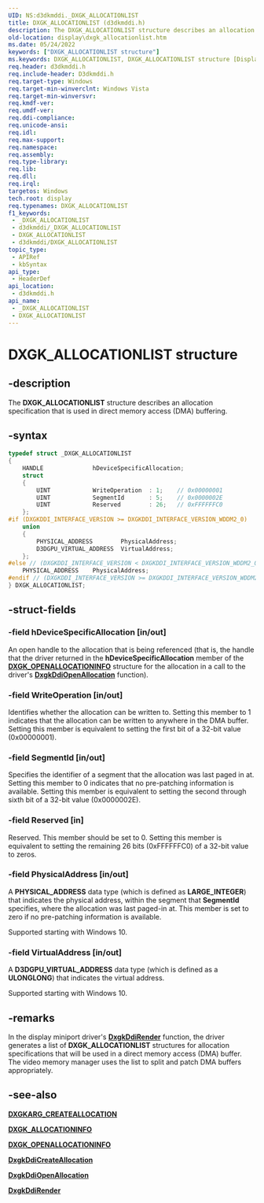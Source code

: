 ```yaml
---
UID: NS:d3dkmddi._DXGK_ALLOCATIONLIST
title: DXGK_ALLOCATIONLIST (d3dkmddi.h)
description: The DXGK_ALLOCATIONLIST structure describes an allocation specification that is used in direct memory access (DMA) buffering.
old-location: display\dxgk_allocationlist.htm
ms.date: 05/24/2022
keywords: ["DXGK_ALLOCATIONLIST structure"]
ms.keywords: DXGK_ALLOCATIONLIST, DXGK_ALLOCATIONLIST structure [Display Devices], DmStructs_ed92f9cf-ad3f-4566-89ff-31d6b162f755.xml, _DXGK_ALLOCATIONLIST, d3dkmddi/DXGK_ALLOCATIONLIST, display.dxgk_allocationlist
req.header: d3dkmddi.h
req.include-header: D3dkmddi.h
req.target-type: Windows
req.target-min-winverclnt: Windows Vista
req.target-min-winversvr: 
req.kmdf-ver: 
req.umdf-ver: 
req.ddi-compliance: 
req.unicode-ansi: 
req.idl: 
req.max-support: 
req.namespace: 
req.assembly: 
req.type-library: 
req.lib: 
req.dll: 
req.irql: 
targetos: Windows
tech.root: display
req.typenames: DXGK_ALLOCATIONLIST
f1_keywords:
 - _DXGK_ALLOCATIONLIST
 - d3dkmddi/_DXGK_ALLOCATIONLIST
 - DXGK_ALLOCATIONLIST
 - d3dkmddi/DXGK_ALLOCATIONLIST
topic_type:
 - APIRef
 - kbSyntax
api_type:
 - HeaderDef
api_location:
 - d3dkmddi.h
api_name:
 - _DXGK_ALLOCATIONLIST
 - DXGK_ALLOCATIONLIST
---
```


# DXGK_ALLOCATIONLIST structure

## -description

The **DXGK_ALLOCATIONLIST** structure describes an allocation specification that is used in direct memory access (DMA) buffering.

## -syntax

``` C
typedef struct _DXGK_ALLOCATIONLIST
{
    HANDLE              hDeviceSpecificAllocation;
    struct
    {
        UINT            WriteOperation  : 1;    // 0x00000001
        UINT            SegmentId       : 5;    // 0x0000002E
        UINT            Reserved        : 26;   // 0xFFFFFFC0
    };
#if (DXGKDDI_INTERFACE_VERSION >= DXGKDDI_INTERFACE_VERSION_WDDM2_0)
    union
    {
        PHYSICAL_ADDRESS        PhysicalAddress;
        D3DGPU_VIRTUAL_ADDRESS  VirtualAddress;
    };
#else // (DXGKDDI_INTERFACE_VERSION < DXGKDDI_INTERFACE_VERSION_WDDM2_0)
    PHYSICAL_ADDRESS    PhysicalAddress;
#endif // (DXGKDDI_INTERFACE_VERSION >= DXGKDDI_INTERFACE_VERSION_WDDM2_0)
} DXGK_ALLOCATIONLIST;
```

## -struct-fields

### -field hDeviceSpecificAllocation [in/out]

An open handle to the allocation that is being referenced (that is, the handle that the driver returned in the **hDeviceSpecificAllocation** member of the [**DXGK_OPENALLOCATIONINFO**](ns-d3dkmddi-_dxgk_openallocationinfo.md) structure for the allocation in a call to the driver's [**DxgkDdiOpenAllocation**](nc-d3dkmddi-dxgkddi_openallocationinfo.md) function).

### -field WriteOperation [in/out]

Identifies whether the allocation can be written to. Setting this member to 1 indicates that the allocation can be written to anywhere in the DMA buffer. Setting this member is equivalent to setting the first bit of a 32-bit value (0x00000001).

### -field SegmentId [in/out]

Specifies the identifier of a segment that the allocation was last paged in at. Setting this member to 0 indicates that no pre-patching information is available. Setting this member is equivalent to setting the second through sixth bit of a 32-bit value (0x0000002E).

### -field Reserved [in]

Reserved. This member should be set to 0. Setting this member is equivalent to setting the remaining 26 bits (0xFFFFFFC0) of a 32-bit value to zeros.

### -field PhysicalAddress [in/out]

A **PHYSICAL_ADDRESS** data type (which is defined as **LARGE_INTEGER**) that indicates the physical address, within the segment that **SegmentId** specifies, where the allocation was last paged-in at. This member is set to zero if no pre-patching information is available.

Supported starting with Windows 10.

### -field VirtualAddress [in/out]

A **D3DGPU_VIRTUAL_ADDRESS** data type (which is defined as a **ULONGLONG**) that indicates the virtual address.

Supported starting with Windows 10.

## -remarks

In the display miniport driver's [**DxgkDdiRender**](nc-d3dkmddi-dxgkddi_render.md) function, the driver generates a list of **DXGK_ALLOCATIONLIST** structures for allocation specifications that will be used in a direct memory access (DMA) buffer. The video memory manager uses the list to split and patch DMA buffers appropriately.

## -see-also

[**DXGKARG_CREATEALLOCATION**](ns-d3dkmddi-_dxgkarg_createallocation.md)

[**DXGK_ALLOCATIONINFO**](ns-d3dkmddi-_dxgk_allocationinfo.md)

[**DXGK_OPENALLOCATIONINFO**](ns-d3dkmddi-_dxgk_openallocationinfo.md)

[**DxgkDdiCreateAllocation**](nc-d3dkmddi-dxgkddi_createallocation.md)

[**DxgkDdiOpenAllocation**](nc-d3dkmddi-dxgkddi_openallocationinfo.md)

[**DxgkDdiRender**](nc-d3dkmddi-dxgkddi_render.md)
